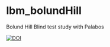# lbm_bolundHill

Bolund Hill Blind test study with Palabos

[![DOI](https://zenodo.org/badge/300593727.svg)](https://zenodo.org/badge/latestdoi/300593727)

